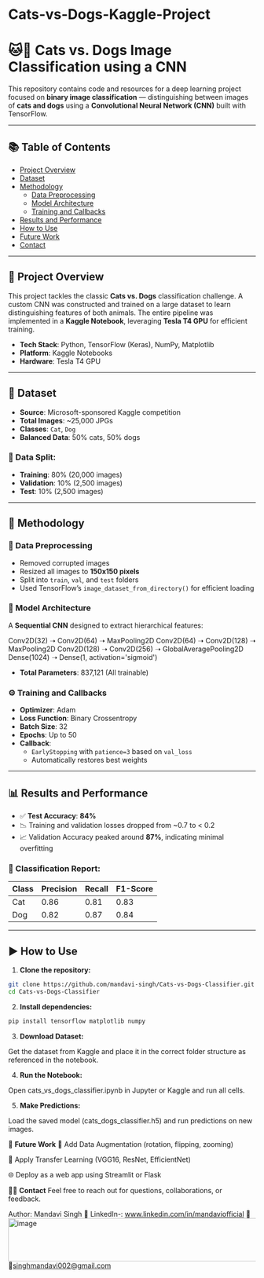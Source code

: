# Cats-vs-Dogs-Kaggle-Project
# 🐱🐶 Cats vs. Dogs Image Classification using a CNN

This repository contains code and resources for a deep learning project focused on **binary image classification** — distinguishing between images of **cats and dogs** using a **Convolutional Neural Network (CNN)** built with TensorFlow.  


---

## 📚 Table of Contents

- [Project Overview](#project-overview)  
- [Dataset](#dataset)  
- [Methodology](#methodology)  
  - [Data Preprocessing](#data-preprocessing)  
  - [Model Architecture](#model-architecture)  
  - [Training and Callbacks](#training-and-callbacks)  
- [Results and Performance](#results-and-performance)  
- [How to Use](#how-to-use)  
- [Future Work](#future-work)  
- [Contact](#contact)  

---

## 📌 Project Overview

This project tackles the classic **Cats vs. Dogs** classification challenge. A custom CNN was constructed and trained on a large dataset to learn distinguishing features of both animals. The entire pipeline was implemented in a **Kaggle Notebook**, leveraging **Tesla T4 GPU** for efficient training.

- **Tech Stack**: Python, TensorFlow (Keras), NumPy, Matplotlib  
- **Platform**: Kaggle Notebooks  
- **Hardware**: Tesla T4 GPU  

---

## 🐾 Dataset

- **Source**: Microsoft-sponsored Kaggle competition  
- **Total Images**: ~25,000 JPGs  
- **Classes**: `Cat`, `Dog`  
- **Balanced Data**: 50% cats, 50% dogs  

### 🔀 Data Split:
- **Training**: 80% (20,000 images)  
- **Validation**: 10% (2,500 images)  
- **Test**: 10% (2,500 images)  

---

## 🧪 Methodology

### 🔧 Data Preprocessing

- Removed corrupted images  
- Resized all images to **150x150 pixels**  
- Split into `train`, `val`, and `test` folders  
- Used TensorFlow’s `image_dataset_from_directory()` for efficient loading  

### 🧠 Model Architecture

A **Sequential CNN** designed to extract hierarchical features:

Conv2D(32) ➝ Conv2D(64) ➝ MaxPooling2D
Conv2D(64) ➝ Conv2D(128) ➝ MaxPooling2D
Conv2D(128) ➝ Conv2D(256) ➝ GlobalAveragePooling2D
Dense(1024) ➝ Dense(1, activation='sigmoid')

- **Total Parameters**: 837,121 (All trainable)

### ⚙️ Training and Callbacks

- **Optimizer**: Adam  
- **Loss Function**: Binary Crossentropy  
- **Batch Size**: 32  
- **Epochs**: Up to 50  
- **Callback**:  
  - `EarlyStopping` with `patience=3` based on `val_loss`  
  - Automatically restores best weights

---

## 📊 Results and Performance

- ✅ **Test Accuracy**: **84%**  
- 📉 Training and validation losses dropped from ~0.7 to < 0.2  
- 📈 Validation Accuracy peaked around **87%**, indicating minimal overfitting  

### 🧾 Classification Report:
| Class | Precision | Recall | F1-Score |
|-------|-----------|--------|----------|
| Cat   | 0.86      | 0.81   | 0.83     |
| Dog   | 0.82      | 0.87   | 0.84     |

---

## ▶️ How to Use

1. **Clone the repository:**

```bash
git clone https://github.com/mandavi-singh/Cats-vs-Dogs-Classifier.git
cd Cats-vs-Dogs-Classifier
```



2. **Install dependencies:**
```bash
pip install tensorflow matplotlib numpy
```
3. **Download Dataset:**

Get the dataset from Kaggle and place it in the correct folder structure as referenced in the notebook.

4. **Run the Notebook:**

Open cats_vs_dogs_classifier.ipynb in Jupyter or Kaggle and run all cells.

5. **Make Predictions:**

Load the saved model (cats_dogs_classifier.h5) and run predictions on new images.

🔮 **Future Work**
🔄 Add Data Augmentation (rotation, flipping, zooming)

🔁 Apply Transfer Learning (VGG16, ResNet, EfficientNet)

🌐 Deploy as a web app using Streamlit or Flask

🙋‍♀️ **Contact**
Feel free to reach out for questions, collaborations, or feedback.

Author: Mandavi Singh
🔗 LinkedIn-: www.linkedin.com/in/mandaviofficial
<img width="793" height="88" alt="image" src="https://github.com/user-attachments/assets/b472af4a-a5c2-4ec1-a4dc-03e8bd90bb1e" />📧singhmandavi002@gmail.com

